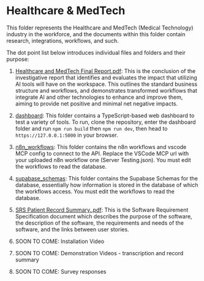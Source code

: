 
# Healthcare & MedTech

This folder represents the Healthcare and MedTech (Medical Technology) industry in the workforce, and the documents within this folder contain research, integrations, workflows, and such.

The dot point list below introduces individual files and folders and their purpose:

1. [Healthcare and MedTech Final Report.pdf](/healthcare-medtech/Healthcare%20and%20MedTech%20Final%20Report.pdf): This is the conclusion of the investigative report that identifies and evaluates the impact that utilizing AI tools will have on the workspace. This outlines the standard business structure and workflows, and demonstrates transformed workflows that integrate AI and other technologies to enhance and improve them, aiming to provide net positive and minimal net negative impacts.

2. [dashboard](/healthcare-medtech/dashboard/): This folder contains a TypeScript-based web dashboard to test a variety of tools. To run, clone the repository, enter the dashboard folder and run `npm run build` then `npm run dev`, then head to `https://127.0.0.1:5000` in your browser.

3. [n8n_workflows](/healthcare-medtech/n8n_workflows/): This folder contains the n8n workflows and vscode MCP config to connect to the API. Replace the VSCode MCP url with your uploaded n8n workflow one (Server Testing.json). You must edit the workflows to read the database.

4. [supabase_schemas](/healthcare-medtech/supabase_schemas/): This folder contains the Supabase Schemas for the database, essentially how information is stored in the database of which the workflows access. You must edit the workflows to read the database.

5. [SRS Patient Record Summary..pdf](/healthcare-medtech/SRS%20Patient%20Record%20Summarisation.pdf): This is the Software Requirement Specification document which describes the purpose of the software, the description of the software, the requirements and needs of the software, and the links between user stories.

5. SOON TO COME: Installation Video
6. SOON TO COME: Demonstration Videos - transcription and record summary
7. SOON TO COME: Survey responses
